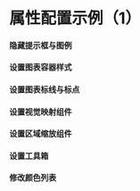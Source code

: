 # 属性配置示例（1）

#### 隐藏提示框与图例

<vuep template="#hide-tooltip-and-legend"></vuep>

<script v-pre type="text/x-template" id="hide-tooltip-and-legend">
<template>
  <ve-line
    :data="chartData"
    :tooltip-visible="false"
    :legend-visible="false">
  </ve-line>
</template>

<script>
  export default {
    data () {
      return {
        chartData: {
          columns: ['日期', '成本', '利润'],
          rows: [
            { '日期': '1月1日', '成本': 1523, '利润': 1231 },
            { '日期': '1月2日', '成本': 1223, '利润': 2523 },
            { '日期': '1月3日', '成本': 2123, '利润': 1000 },
            { '日期': '1月4日', '成本': 4123, '利润': 3223 },
            { '日期': '1月5日', '成本': 3123, '利润': 3023 },
            { '日期': '1月6日', '成本': 7123, '利润': 5523 }
          ]
        }
      }
    }
  }
</script>
</script>

#### 设置图表容器样式

<vuep template="#set-grid"></vuep>

<script v-pre type="text/x-template" id="set-grid">
<template>
  <ve-line
    :data="chartData"
    :grid="grid">
  </ve-line>
</template>

<script>
  export default {
    data () {
      this.grid = {
        show: true,
        top: 50,
        left: 10,
        backgroundColor: '#ccc',
        borderColor: '#000'
      }
      return {
        chartData: {
          columns: ['日期', '成本', '利润'],
          rows: [
            { '日期': '1月1日', '成本': 1523, '利润': 1231 },
            { '日期': '1月2日', '成本': 1223, '利润': 2523 },
            { '日期': '1月3日', '成本': 2123, '利润': 1000 },
            { '日期': '1月4日', '成本': 4123, '利润': 3223 },
            { '日期': '1月5日', '成本': 3123, '利润': 3023 },
            { '日期': '1月6日', '成本': 7123, '利润': 5523 }
          ]
        }
      }
    }
  }
</script>
</script>

#### 设置图表标线与标点

<vuep template="#set-mark"></vuep>

<script v-pre type="text/x-template" id="set-mark">
<template>
  <ve-line
    :data="chartData"
    :mark-line="markLine"
    :mark-point="markPoint">
  </ve-line>
</template>

<script>
  // 使用前需先引入对应模块
  // import 'echarts/lib/component/markLine'
  // import 'echarts/lib/component/markPoint'
  export default {
    data () {
      this.markLine = {
        data: [
          {
            name: '平均线',
            type: 'average'
          }
        ]
      }
      this.markPoint = {
        data: [
          {
            name: '最大值',
            type: 'max'
          }
        ]
      }
      return {
        chartData: {
          columns: ['日期', '成本', '利润'],
          rows: [
            { '日期': '1月1日', '成本': 1523, '利润': 1231 },
            { '日期': '1月2日', '成本': 1223, '利润': 2523 },
            { '日期': '1月3日', '成本': 2123, '利润': 1000 },
            { '日期': '1月4日', '成本': 4123, '利润': 3223 },
            { '日期': '1月5日', '成本': 3123, '利润': 3023 },
            { '日期': '1月6日', '成本': 7123, '利润': 5523 }
          ]
        }
      }
    }
  }
</script>
</script>

#### 设置视觉映射组件

<vuep template="#set-visual-map"></vuep>

<script v-pre type="text/x-template" id="set-visual-map">
<template>
  <ve-line
    :data="chartData"
    :grid="grid"
    :visual-map="visualMap">
  </ve-line>
</template>

<script>
  // 使用前需先引入对应模块
  // import 'echarts/lib/component/visualMap'
  export default {
    data () {
      this.visualMap = [
        {
          type: 'piecewise',
          splitNumber: 5,
          min: 0,
          max: 60,
          right: 0,
          top: '50%'
        }
      ]
      this.grid = {
        right: 60
      }
      return {
        chartData: {
          columns: ['日期', '成本', '利润'],
          rows: [
            { '日期': '1月1日', '成本': 15, '利润': 12 },
            { '日期': '1月2日', '成本': 12, '利润': 25 },
            { '日期': '1月3日', '成本': 21, '利润': 10 },
            { '日期': '1月4日', '成本': 41, '利润': 32 },
            { '日期': '1月5日', '成本': 31, '利润': 30 },
            { '日期': '1月6日', '成本': 71, '利润': 55 }
          ]
        }
      }
    }
  }
</script>
</script>

#### 设置区域缩放组件

<vuep template="#set-data-zoom"></vuep>

<script v-pre type="text/x-template" id="set-data-zoom">
<template>
  <ve-line
    :data="chartData"
    :data-zoom="dataZoom">
  </ve-line>
</template>

<script>
  // 使用前需先引入对应模块
  // import 'echarts/lib/component/dataZoom'
  export default {
    data () {
      this.dataZoom = [
        {
          type: 'slider',
          start: 0,
          end: 20
        }
      ]
      return {
        chartData: {
          columns: ['日期', '成本', '利润'],
          rows: [
            { '日期': '1月1日', '成本': 15, '利润': 12 },
            { '日期': '1月2日', '成本': 12, '利润': 25 },
            { '日期': '1月3日', '成本': 21, '利润': 10 },
            { '日期': '1月4日', '成本': 41, '利润': 32 },
            { '日期': '1月5日', '成本': 31, '利润': 30 },
            { '日期': '1月6日', '成本': 71, '利润': 55 }
          ]
        }
      }
    }
  }
</script>
</script>

#### 设置工具箱

<vuep template="#set-toolbox"></vuep>

<script v-pre type="text/x-template" id="set-toolbox">
<template>
  <ve-line
    :data="chartData"
    :toolbox="toolbox">
  </ve-line>
</template>

<script>
  // 使用前需先引入对应模块
  // import 'echarts/lib/component/toolbox'
  export default {
    data () {
      this.toolbox = {
        feature: {
          magicType: {type: ['line', 'bar']},
          saveAsImage: {}
        }
      }
      return {
        chartData: {
          columns: ['日期', '成本', '利润'],
          rows: [
            { '日期': '1月1日', '成本': 15, '利润': 12 },
            { '日期': '1月2日', '成本': 12, '利润': 25 },
            { '日期': '1月3日', '成本': 21, '利润': 10 },
            { '日期': '1月4日', '成本': 41, '利润': 32 },
            { '日期': '1月5日', '成本': 31, '利润': 30 },
            { '日期': '1月6日', '成本': 71, '利润': 55 }
          ]
        }
      }
    }
  }
</script>
</script>

#### 修改颜色列表

<vuep template="#set-color"></vuep>

<script v-pre type="text/x-template" id="set-color">
<template>
  <ve-line
    :data="chartData"
    :colors="colors">
  </ve-line>
</template>

<script>
  export default {
    data () {
      this.colors = ['#c23531','#2f4554', '#61a0a8',
        '#d48265', '#91c7ae','#749f83', 
        '#ca8622', '#bda29a','#6e7074',
        '#546570', '#c4ccd3']
      return {
        chartData: {
          columns: ['日期', '成本', '利润'],
          rows: [
            { '日期': '1月1日', '成本': 15, '利润': 12 },
            { '日期': '1月2日', '成本': 12, '利润': 25 },
            { '日期': '1月3日', '成本': 21, '利润': 10 },
            { '日期': '1月4日', '成本': 41, '利润': 32 },
            { '日期': '1月5日', '成本': 31, '利润': 30 },
            { '日期': '1月6日', '成本': 71, '利润': 55 }
          ]
        }
      }
    }
  }
</script>
</script>
